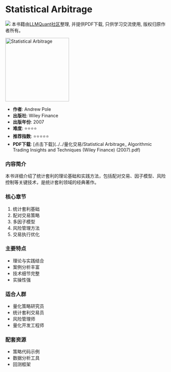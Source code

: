 # Statistical Arbitrage

![](https://fastly.jsdelivr.net/gh/bucketio/img3@main/2024/09/04/1725464231869-e0b2f727-2a0f-4270-bf6c-31ddc350426a.gif)
本书籍由[LLMQuant社区](https://llmquant.com/)整理, 并提供PDF下载, 只供学习交流使用, 版权归原作者所有。

<img src="cover.jpg" alt="Statistical Arbitrage" width="200"/>

- **作者**: Andrew Pole
- **出版社**: Wiley Finance
- **出版年份**: 2007
- **难度**: ⭐⭐⭐⭐
- **推荐指数**: ⭐⭐⭐⭐⭐
- **PDF下载**: [点击下载](../../量化交易/Statistical Arbitrage_ Algorithmic Trading Insights and Techniques (Wiley Finance) (2007).pdf)

### 内容简介
本书详细介绍了统计套利的理论基础和实践方法，包括配对交易、因子模型、风险控制等关键技术，是统计套利领域的经典著作。

### 核心章节
1. 统计套利基础
2. 配对交易策略
3. 多因子模型
4. 风险管理方法
5. 交易执行优化

### 主要特点
- 理论与实践结合
- 案例分析丰富
- 技术细节完整
- 实操性强

### 适合人群
- 量化策略研究员
- 统计套利交易员
- 风险管理师
- 量化开发工程师

### 配套资源
- 策略代码示例
- 数据分析工具
- 回测框架 